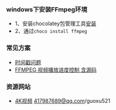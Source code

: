 
### windows下安装FFmpeg环境
- 1、安装chocolatey包管理工具[安装](https://jingyan.baidu.com/article/63acb44a1c8e8461fcc17eaf.html)
- 2、通过`choco install ffmpeg`


### 常见方案
- [时间戳问题](https://blog.csdn.net/shulianghan/article/details/106088151)
- [FFMPEG 视频播放进度控制 含源码](https://blog.csdn.net/shulianghan/article/details/106088151)



### 资源网站
- [4K视频](https://www.yuankusucai.com/33758.html)
417987689@qq.com/guoxu521
